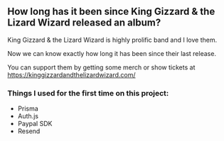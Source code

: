 ## How long has it been since King Gizzard & the Lizard Wizard released an album? 

King Gizzard & the Lizard Wizard is highly prolific band and I love them.

Now we can know exactly how long it has been since their last release.

You can support them by getting some merch or show tickets at https://kinggizzardandthelizardwizard.com/ 


### Things I used for the first time on this project:

- Prisma
- Auth.js
- Paypal SDK
- Resend
